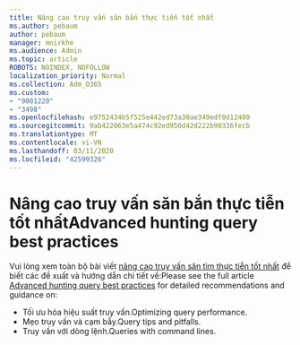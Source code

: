 ```yaml
---
title: Nâng cao truy vấn săn bắn thực tiễn tốt nhất
ms.author: pebaum
author: pebaum
manager: mnirkhe
ms.audience: Admin
ms.topic: article
ROBOTS: NOINDEX, NOFOLLOW
localization_priority: Normal
ms.collection: Adm_O365
ms.custom:
- "9001220"
- "3498"
ms.openlocfilehash: e9752434b5f525e442ed73a30ae349edf0d12400
ms.sourcegitcommit: 9ab422063e5a474c92ed956d42d222b90336fecb
ms.translationtype: MT
ms.contentlocale: vi-VN
ms.lasthandoff: 03/11/2020
ms.locfileid: "42599326"
---
```

# <a name="advanced-hunting-query-best-practices"></a><span data-ttu-id="4483c-102">Nâng cao truy vấn săn bắn thực tiễn tốt nhất</span><span class="sxs-lookup"><span data-stu-id="4483c-102">Advanced hunting query best practices</span></span>

<span data-ttu-id="4483c-103">Vui lòng xem toàn bộ bài viết [nâng cao truy vấn săn tìm thực tiễn tốt nhất](https://docs.microsoft.com/windows/security/threat-protection/microsoft-defender-atp/advanced-hunting-best-practices#optimize-query-performance) để biết các đề xuất và hướng dẫn chi tiết về:</span><span class="sxs-lookup"><span data-stu-id="4483c-103">Please see the full article [Advanced hunting query best practices](https://docs.microsoft.com/windows/security/threat-protection/microsoft-defender-atp/advanced-hunting-best-practices#optimize-query-performance) for detailed recommendations and guidance on:</span></span>
- <span data-ttu-id="4483c-104">Tối ưu hóa hiệu suất truy vấn.</span><span class="sxs-lookup"><span data-stu-id="4483c-104">Optimizing query performance.</span></span>
- <span data-ttu-id="4483c-105">Mẹo truy vấn và cạm bẫy.</span><span class="sxs-lookup"><span data-stu-id="4483c-105">Query tips and pitfalls.</span></span>
- <span data-ttu-id="4483c-106">Truy vấn với dòng lệnh.</span><span class="sxs-lookup"><span data-stu-id="4483c-106">Queries with command lines.</span></span>


